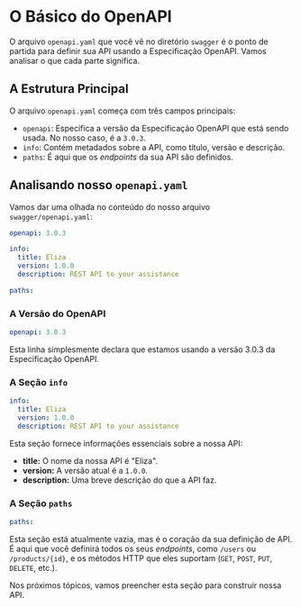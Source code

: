 # O Básico do OpenAPI

O arquivo `openapi.yaml` que você vê no diretório `swagger` é o ponto de partida para definir sua API usando a Especificação OpenAPI. Vamos analisar o que cada parte significa.

## A Estrutura Principal

O arquivo `openapi.yaml` começa com três campos principais:

- `openapi`: Especifica a versão da Especificação OpenAPI que está sendo usada. No nosso caso, é a `3.0.3`.
- `info`: Contém metadados sobre a API, como título, versão e descrição.
- `paths`: É aqui que os *endpoints* da sua API são definidos.

## Analisando nosso `openapi.yaml`

Vamos dar uma olhada no conteúdo do nosso arquivo `swagger/openapi.yaml`:

```yaml
openapi: 3.0.3

info:
  title: Eliza
  version: 1.0.0
  description: REST API to your assistance

paths:
```

### A Versão do OpenAPI

```yaml
openapi: 3.0.3
```

Esta linha simplesmente declara que estamos usando a versão 3.0.3 da Especificação OpenAPI.

### A Seção `info`

```yaml
info:
  title: Eliza
  version: 1.0.0
  description: REST API to your assistance
```

Esta seção fornece informações essenciais sobre a nossa API:
- **title:** O nome da nossa API é "Eliza".
- **version:** A versão atual é a `1.0.0`.
- **description:** Uma breve descrição do que a API faz.

### A Seção `paths`

```yaml
paths:
```

Esta seção está atualmente vazia, mas é o coração da sua definição de API. É aqui que você definirá todos os seus *endpoints*, como `/users` ou `/products/{id}`, e os métodos HTTP que eles suportam (`GET`, `POST`, `PUT`, `DELETE`, etc.).

Nos próximos tópicos, vamos preencher esta seção para construir nossa API.
